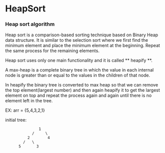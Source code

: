 # HeapSort
 
### Heap sort algorithm
 
Heap sort is a comparison-based sorting technique based on Binary Heap data structure.
      It is similar to the selection sort where we first find the minimum element and place the minimum element at the beginning.
      Repeat the same process for the remaining elements.

Heap sort uses only one main functionality and it is called ** heapify **.

A max-heap is a complete binary tree in which the value in each internal node is greater than or equal to the values in the children of that node.
 
In heapify the binary tree is converted to max heap so that we can remove the top element(largest number) and then again heapify it to get the largest element on top
and repeat the process again and again until there is no element left in the tree.

EX: arr = {5,4,3,2,1}
 
initial tree:
 
 ```
                1
             /     \
           2        4
         /   \    
       5       3 
 ```
